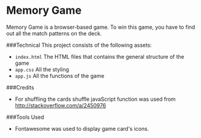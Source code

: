 # Memory Game
Memory Game is a browser-based game. To win this game, you have to find out all the match patterns on the deck. 

###Technical
This project consists of the following assets: 
* `index.html` The HTML files that contains the general structure of the game
* `app.css` All the styling
* `app.js` All the functions of the game

###Credits
* For shuffling the cards shuffle javaScript function was used from http://stackoverflow.com/a/2450976

###Tools Used
* Fontawesome was used to display game card's icons.
